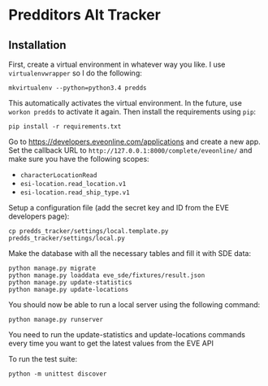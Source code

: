 # Predditors Alt Tracker

## Installation

First, create a virtual environment in whatever way you like. I use
`virtualenvwrapper` so I do the following:

    mkvirtualenv --python=python3.4 predds

This automatically activates the virtual environment. In the future, use `workon
predds` to activate it again. Then install the requirements using `pip`:

    pip install -r requirements.txt

Go to https://developers.eveonline.com/applications and create a new app. Set
the callback URL to `http://127.0.0.1:8000/complete/eveonline/` and make sure
you have the following scopes:

 * `characterLocationRead`
 * `esi-location.read_location.v1`
 * `esi-location.read_ship_type.v1`

Setup a configuration file (add the secret key and ID from the EVE developers
page):

    cp predds_tracker/settings/local.template.py predds_tracker/settings/local.py

Make the database with all the necessary tables and fill it with SDE data:

    python manage.py migrate
    python manage.py loaddata eve_sde/fixtures/result.json
    python manage.py update-statistics
    python manage.py update-locations

You should now be able to run a local server using the following command:

    python manage.py runserver

You need to run the update-statistics and update-locations commands every time 
you want to get the latest values from the EVE API

To run the test suite:

    python -m unittest discover
